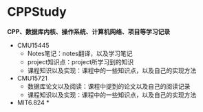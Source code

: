 # CPPStudy
**CPP、数据库内核、操作系统、计算机网络、项目等学习记录**
* CMU15445
  * Notes笔记：notes翻译，以及学习笔记
  * project知识点：project所学习到的知识
  * 课程知识以及实现：课程中的一些知识点，以及自己的实现方法
* CMU15721
  * 数据库论文以及阅读：课程中提到的论文以及自己的阅读记录
  * 课程知识以及实现：课程中的一些知识点，以及自己的实现方法
* MIT6.824
  * 